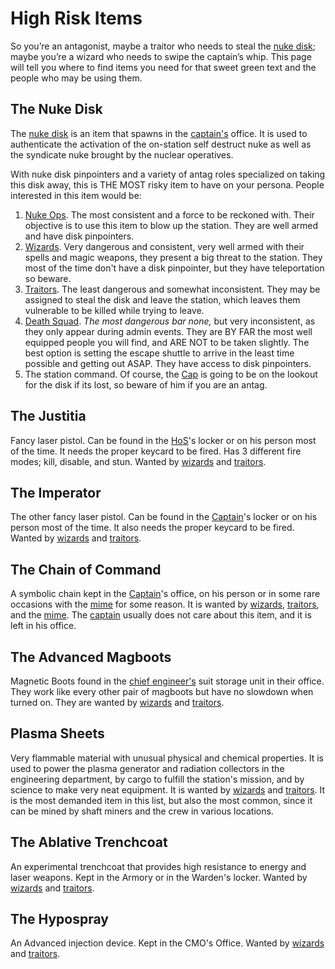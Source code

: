 # High Risk Items

So you’re an antagonist, maybe a traitor who needs to steal the [nuke disk](\4_Univers\Items\Nuclear-Authentication-Disk.md); maybe you’re a wizard who needs to swipe the captain’s whip. This page will tell you where to find items you need for that sweet green text and the people who may be using them.

## The Nuke Disk

The [nuke disk](\4_Univers\Items\Nuclear-Authentication-Disk.md) is an item that spawns in the [captain's](\3_HowToPlay\Jobs\Command_roles\Captain.md) office. It is used to authenticate the activation of the on-station self destruct nuke as well as the syndicate nuke brought by the nuclear operatives.

With nuke disk pinpointers and a variety of antag roles specialized on taking this disk away, this is THE MOST risky item to have on your persona. People interested in this item would be:

  1) [Nuke Ops](Nuclear%20Operative.md). The most consistent and a force to be reckoned with. Their objective is to use this item to blow up the station. They are well armed and have disk pinpointers.
  2) [Wizards](\3_HowToPlay\Jobs\Antagonist_roles\Wizard.md). Very dangerous and consistent, very well armed with their spells and magic weapons, they present a big threat to the station. They most of the time don't have a disk pinpointer, but they have teleportation so beware.
  3) [Traitors](\3_HowToPlay\Jobs\Antagonist_roles\Traitor.md). The least dangerous and somewhat inconsistent. They may be assigned to steal the disk and leave the station, which leaves them vulnerable to be killed while trying to leave.
  4) [Death Squad](\3_HowToPlay\Jobs\Protagonist_roles\Centcom_roles\Death-Squad.md). *The most dangerous bar none,* but very inconsistent, as they only appear during admin events. They are BY FAR the most well equipped people you will find, and ARE NOT to be taken slightly. The best option is setting the escape shuttle to arrive in the least time possible and getting out ASAP. They have access to disk pinpointers.
  5) The station command. Of course, the [Cap](\3_HowToPlay\Jobs\Command_roles\Captain.md) is going to be on the lookout for the disk if its lost, so beware of him if you are an antag.

## The Justitia

Fancy laser pistol. Can be found in the [HoS](\3_HowToPlay\Jobs\Security_roles\Security-Officer.md)'s locker or on his person most of the time. It needs the proper keycard to be fired. Has 3 different fire modes; kill, disable, and stun. Wanted by [wizards](\3_HowToPlay\Jobs\Antagonist_roles\Wizard.md) and [traitors](\3_HowToPlay\Jobs\Antagonist_roles\Traitor.md).

## The Imperator

The other fancy laser pistol. Can be found in the [Captain](\3_HowToPlay\Jobs\Command_roles\Captain.md)'s locker or on his person most of the time. It also needs the proper keycard to be fired. Wanted by [wizards](\3_HowToPlay\Jobs\Antagonist_roles\Wizard.md) and [traitors](\3_HowToPlay\Jobs\Antagonist_roles\Traitor.md).

## The Chain of Command

A symbolic chain kept in the [Captain](\3_HowToPlay\Jobs\Command_roles\Captain.md)'s office, on his person or in some rare occasions with the [mime](\3_HowToPlay\Jobs\Civilian_roles\Entertainment_Roles\Mime.md) for some reason. It is wanted by [wizards](\3_HowToPlay\Jobs\Antagonist_roles\Wizard.md), [traitors](\3_HowToPlay\Jobs\Antagonist_roles\Traitor.md), and the [mime](\3_HowToPlay\Jobs\Civilian_roles\Entertainment_Roles\Mime.md). The [captain](\3_HowToPlay\Jobs\Command_roles\Captain.md) usually does not care about this item, and it is left in his office.

## The Advanced Magboots

Magnetic Boots found in the [chief engineer's](\3_HowToPlay\Jobs\Engineering_roles\Chief-Engineer.md) suit storage unit in their office. They work like every other pair of magboots but have no slowdown when turned on. They are wanted by [wizards](\3_HowToPlay\Jobs\Antagonist_roles\Wizard.md) and [traitors](\3_HowToPlay\Jobs\Antagonist_roles\Traitor.md).

## Plasma Sheets

Very flammable material with unusual physical and chemical properties. It is used to power the plasma generator and radiation collectors in the engineering department, by cargo to fulfill the station's mission, and by science to make very neat equipment. It is wanted by [wizards](\3_HowToPlay\Jobs\Antagonist_roles\Wizard.md) and [traitors](\3_HowToPlay\Jobs\Antagonist_roles\Traitor.md). It is the most demanded item in this list, but also the most common, since it can be mined by shaft miners and the crew in various locations.

## The Ablative Trenchcoat

An experimental trenchcoat that provides high resistance to energy and laser weapons. Kept in the Armory or in the Warden's locker. Wanted by [wizards](\3_HowToPlay\Jobs\Antagonist_roles\Wizard.md) and [traitors](\3_HowToPlay\Jobs\Antagonist_roles\Traitor.md).

## The Hypospray

An Advanced injection device. Kept in the CMO's Office. Wanted by [wizards](\3_HowToPlay\Jobs\Antagonist_roles\Wizard.md) and [traitors](\3_HowToPlay\Jobs\Antagonist_roles\Traitor.md).
